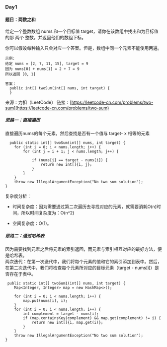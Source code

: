 ### Day1
#### 题目：两数之和
给定一个整数数组 nums 和一个目标值 target，请你在该数组中找出和为目标值的那 两个 整数，并返回他们的数组下标。

你可以假设每种输入只会对应一个答案。但是，数组中同一个元素不能使用两遍。




	示例:
	给定 nums = [2, 7, 11, 15], target = 9
	因为 nums[0] + nums[1] = 2 + 7 = 9
	所以返回 [0, 1]
    
    答案：
      public int[] twoSum(int[] nums, int target) {
      }

来源：力扣（LeetCode）
链接：[https://leetcode-cn.com/problems/two-sum](https://leetcode-cn.com/problems/two-sum)

##### 思路一：直接遍历
直接遍历nums的每个元素，然后查找是否有一个值与 target- x 相等的元素

      public static int[] twoSum(int[] nums, int target) {
        for (int i = 0; i < nums.length; i++) {
            for (int j = i + 1; j < nums.length; j++) {

                if (nums[j] == target - nums[i]) {
                    return new int[]{i, j};
                }
            }
        }
        throw new IllegalArgumentException("No two sum solution");
    }

复杂度分析：
+ 时间复杂度：因为需要通过第二次遍历去寻找对应的元素，就需要消耗O(n)时间，所以时间复杂度为：O(n^2)

+ 空间复杂度：O(1)。

##### 思路二：通过哈希表
因为需要找到元素之后将元素的索引返回，而元素与索引相互对应的最好方法，便是哈希表。  
两次迭代：在第一次迭代中，我们将每个元素的值和它的索引添加到表中。然后，在第二次迭代中，我们将检查每个元素所对应的目标元素（target - nums[i]）是否存在于表中。

     public static int[] twoSum1(int[] nums, int target) {
        Map<Integer, Integer> map = new HashMap<>();

        for (int i = 0; i < nums.length; i++) {
            map.put(nums[i], i);
        }
        for (int i = 0; i < nums.length; i++) {
            int complement = target - nums[i];
            if (map.containsKey(complement) && map.get(complement) != i) {
                return new int[]{i, map.get(i)};
            }
        }
        throw new IllegalArgumentException("No two sum solution");
    }

